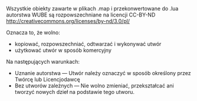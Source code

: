 Wszystkie obiekty zawarte w plikach .map i przekonwertowane do .lua autorstwa WUBE są rozpowszechniane na licencji CC-BY-ND http://creativecommons.org/licenses/by-nd/3.0/pl/

Oznacza to, że wolno:
- kopiować, rozpowszechniać, odtwarzać i wykonywać utwór
- użytkować utwór w sposób komercyjny

Na następujących warunkach:
- Uznanie autorstwa — Utwór należy oznaczyć w sposób określony przez Twórcę lub Licencjodawcę
- Bez utworów zależnych — Nie wolno zmieniać, przekształcać ani tworzyć nowych dzieł na podstawie tego utworu.